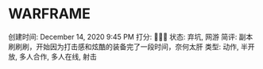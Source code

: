 # WARFRAME

创建时间: December 14, 2020 9:45 PM
打分: 💛💛💛
状态: 弃坑, 网游
简评: 副本刷刷刷，开始因为打击感和炫酷的装备完了一段时间，奈何太肝
类型: 动作, 半开放, 多人合作, 多人在线, 射击
